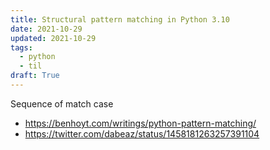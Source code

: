 ```yaml
---
title: Structural pattern matching in Python 3.10
date: 2021-10-29
updated: 2021-10-29
tags:
  - python
  - til
draft: True
---
```


Sequence of match case

- https://benhoyt.com/writings/python-pattern-matching/
- https://twitter.com/dabeaz/status/1458181263257391104
